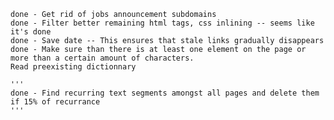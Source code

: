     done - Get rid of jobs announcement subdomains
    done - Filter better remaining html tags, css inlining -- seems like it's done
    done - Save date -- This ensures that stale links gradually disappears
    done - Make sure than there is at least one element on the page or more than a certain amount of characters.
    Read preexisting dictionnary

    '''
    done - Find recurring text segments amongst all pages and delete them if 15% of recurrance
    '''